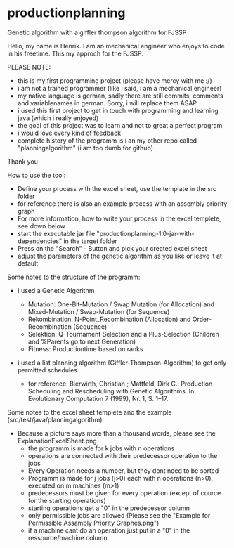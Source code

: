 

# productionplanning
 
Genetic algorithm with a giffler thompson algorithm for FJSSP

Hello, my name is Henrik. I am an mechanical engineer who enjoys to code in his freetime. This my approch for the FJSSP.

PLEASE NOTE: 
- this is my first programming project (please have mercy with me :/)
- i am not a trained programmer (like i said, i am a mechanical engineer)
- my native language is german, sadly there are still commits, comments and variablenames in german. Sorry, i will replace them ASAP
- i used this first project to get in touch with programming and learning java (which i really enjoyed)
- the goal of this project was to learn and not to great a perfect program
- i would love every kind of feedback
- complete history of the programm is i an my other repo called "planningalgorithm" (i am too dumb for github)

Thank you

How to use the tool:
- Define your process with the excel sheet, use the template in the src folder
- for reference there is also an example process with an assembly priority graph
- For more information, how to write your process in the excel templete, see down below
- start the executable jar file "productionplanning-1.0-jar-with-dependencies" in the target folder
- Press on the "Search" - Button and pick your created excel sheet
- adjust the parameters of the genetic algorithm as you like or leave it at default


Some notes to the structure of the programm:
- i used a Genetic Algorithm
  - Mutation: One-Bit-Mutation / Swap Mutation (for Allocation) and Mixed-Mutation / Swap-Mutation (for Sequence)
  - Rekombination: N-Point_Recombination (Allocation) and Order-Recombination (Sequence)
  - Selektion: Q-Tournament Selection and a Plus-Selection (Children and %Parents go to next Generation)
  - Fitness: Productiontime based on ranks
  
- i used a list planning algorithm (Giffler-Thompson-Algorithm) to get only permitted schedules
  - for reference: Bierwirth, Christian ; Mattfeld, Dirk C.: Production Scheduling and Rescheduling with Genetic Algorithms. In: Evolutionary Computation 7 (1999), Nr. 1, S. 1–17.
  
  
 Some notes to the excel sheet templete and the example (src/test/java/planningalgorithm)
- Because a picture says more than a thousand words, please see the ExplanationExcelSheet.png 
  - the programm is made for k jobs with n operations
  - operations are connected with their predecessor operation to the jobs
  - Every Operation needs a number, but they dont need to be sorted
  - Programm is made for j jobs (j>0) each with n operations (n>0), executed on m machines (m>1)
  - predecessors must be given for every operation (except of cource for the starting operations)
  - starting operations get a "0" in the predecessor column
  - only permissible jobs are allowed (Please see the "Example for Permissible Assambly Priority Graphes.png")
  - if a machine cant do an operation just put in a "0" in the ressource/machine column
  
  
   
  
  
  
  
  
  
  
  
  
  
